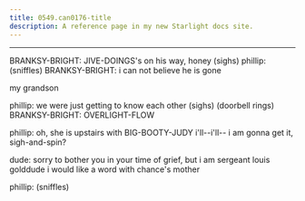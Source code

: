 ```yaml
---
title: 0549.can0176-title
description: A reference page in my new Starlight docs site.
---
```

----- 
BRANKSY-BRIGHT: JIVE-DOINGS's on his way, honey
 (sighs) 
phillip: (sniffles) 
BRANKSY-BRIGHT: i can not believe he is gone


 my grandson
 
phillip: we were just getting to know each other
 (sighs)
(doorbell rings) 
BRANKSY-BRIGHT: OVERLIGHT-FLOW
 
phillip: oh, she is upstairs with BIG-BOOTY-JUDY
 i'll--i'll-- i am gonna get it, 
sigh-and-spin? 
 
dude: sorry to bother you in your time of grief, but i am sergeant louis 
golddude
 i would like a word with chance's mother
 
phillip: (sniffles) 

